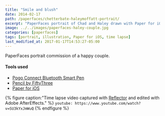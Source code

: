 ```yaml
---
title: "Smile and blush"
date: 2014-02-17
path: /paperfaces/chetterbate-haleymoffatt-portrait/
excerpt: "PaperFaces portrait of Chad and Haley drawn with Paper for iOS on an iPad."
image: ../../images/paperfaces-haley-couple.jpg
categories: [paperfaces]
tags: [portrait, illustration, Paper for iOS, time lapse]
last_modified_at: 2017-01-17T14:53:27-05:00
---
```


PaperFaces portrait commission of a happy couple.

#### Tools used

- [Pogo Connect Bluetooth Smart Pen](https://www.amazon.com/gp/product/B009K448L4/ref=as_li_ss_tl?ie=UTF8&camp=1789&creative=390957&creativeASIN=B009K448L4&linkCode=as2&tag=mademist-20)
- [Pencil by FiftyThree](https://www.amazon.com/FiftyThree-Digital-Stylus-Pencil-iPhone/dp/B01JJBUYR4/ref=as_li_ss_tl?keywords=pencil+53&qid=1550586265&s=gateway&sr=8-3&linkCode=ll1&tag=mademist-20&linkId=0134793cb840affff60f2e45a7f64678&language=en_US)
- [Paper for iOS](https://paper.bywetransfer.com/)

{% figure caption:"Time lapse video captured with [Reflector](http://www.airsquirrels.com/reflector/) and edited with Adobe AfterEffects." %}
`youtube: https://www.youtube.com/watch?v=SU3kYxJmWuQ`
{% endfigure %}
